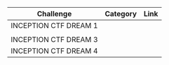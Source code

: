 | Challenge | Category  | Link  |
| :-----: | :-: | :-: |
| INCEPTION CTF DREAM 1 |  | |
  | |
| INCEPTION CTF DREAM 3 |  | |
| INCEPTION CTF DREAM 4 |  | |
